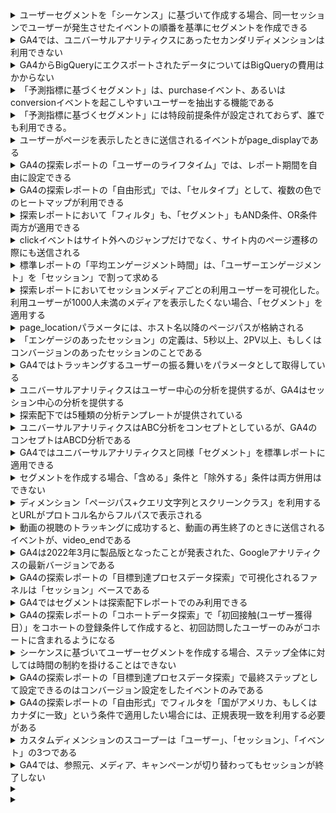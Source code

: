 <details>
<summary>ユーザーセグメントを「シーケンス」に基づいて作成する場合、同一セッションでユーザーが発生させたイベントの順番を基準にセグメントを作成できる</summary>

A. 正しい
</details>
<details>
<summary>GA4では、ユニバーサルアナリティクスにあったセカンダリディメンションは利用できない</summary>

A. 利用できる
</details>
<details>
<summary>GA4からBigQueryにエクスポートされたデータについてはBigQueryの費用はかからない</summary>

A. 費用がかかる
</details>
<details>
<summary>「予測指標に基づくセグメント」は、purchaseイベント、あるいはconversionイベントを起こしやすいユーザーを抽出する機能である</summary>

A. 誤り
</details>
<details>
<summary>「予測指標に基づくセグメント」には特段前提条件が設定されておらず、誰でも利用できる。</summary>

A. 誤り
</details>
<details>
<summary>ユーザーがページを表示したときに送信されるイベントがpage_displayである</summary>

A. 誤り
</details>
<details>
<summary>GA4の探索レポートの「ユーザーのライフタイム」では、レポート期間を自由に設定できる</summary>

A. 正しい
</details>
<details>
<summary>GA4の探索レポートの「自由形式」では、「セルタイプ」として、複数の色でのヒートマップが利用できる
</summary>

A. 誤り
</details>
<details>
<summary>探索レポートにおいて「フィルタ」も、「セグメント」もAND条件、OR条件両方が適用できる</summary>

A. 誤り
</details>
<details>
<summary>clickイベントはサイト外へのジャンプだけでなく、サイト内のページ遷移の際にも送信される</summary>

A. 誤り
</details>
<details>
<summary>標準レポートの「平均エンゲージメント時間」は、「ユーザーエンゲージメント」を「セッション」で割って求める</summary>

A. 誤り
</details>
<details>
<summary>探索レポートにおいてセッションメディアごとの利用ユーザーを可視化した。利用ユーザーが1000人未満のメディアを表示したくない場合、「セグメント」を適用する</summary>

A. 誤り
</details>
<details>
<summary>page_locationパラメータには、ホスト名以降のページパスが格納される</summary>

A. 誤り
</details>
<details>
<summary>「エンゲージのあったセッション」の定義は、5秒以上、2PV以上、もしくはコンバージョンのあったセッションのことである</summary>

A. 誤り
</details>
<details>
<summary>GA4ではトラッキングするユーザーの振る舞いをパラメータとして取得している</summary>

A. 誤り
</details>
<details>
<summary>ユニバーサルアナリティクスはユーザー中心の分析を提供するが、GA4はセッション中心の分析を提供する</summary>

A. 誤り
</details>
<details>
<summary>探索配下では5種類の分析テンプレートが提供されている</summary>

A. 誤り
</details>
<details>
<summary>ユニバーサルアナリティクスはABC分析をコンセプトとしているが、GA4のコンセプトはABCD分析である</summary>

A. 誤り
</details>
<details>
<summary>GA4ではユニバーサルアナリティクスと同様「セグメント」を標準レポートに適用できる</summary>

A. 誤り
</details>
<details>
<summary>セグメントを作成する場合、「含める」条件と「除外する」条件は両方併用はできない</summary>

A. 誤り
</details>
<details>
<summary>ディメンション「ページパス+クエリ文字列とスクリーンクラス」を利用するとURLがプロトコル名からフルパスで表示される</summary>

A. 誤り
</details>
<details>
<summary>動画の視聴のトラッキングに成功すると、動画の再生終了のときに送信されるイベントが、video_endである</summary>

A. 誤り
</details>
<details>
<summary>GA4は2022年3月に製品版となったことが発表された、Googleアナリティクスの最新バージョンである</summary>

A. 誤り
</details>
<details>
<summary>GA4の探索レポートの「目標到達プロセスデータ探索」で可視化されるファネルは「セッション」ベースである</summary>

A. 誤り
</details>
<details>
<summary>GA4ではセグメントは探索配下レポートでのみ利用できる</summary>

A. 正しい
</details>
<details>
<summary>GA4の探索レポートの「コホートデータ探索」で「初回接触(ユーザー獲得日）」をコホートの登録条件して作成すると、初回訪問したユーザーのみがコホートに含まれるようになる</summary>

A. 正しい
</details>
<details>
<summary>シーケンスに基づいてユーザーセグメントを作成する場合、ステップ全体に対しては時間の制約を掛けることはできない</summary>

A. 誤り
</details>
<details>
<summary>GA4の探索レポートの「目標到達プロセスデータ探索」で最終ステップとして設定できるのはコンバージョン設定をしたイベントのみである</summary>

A. 誤り
</details>
<details>
<summary>GA4の探索レポートの「自由形式」でフィルタを「国がアメリカ、もしくはカナダに一致」という条件で適用したい場合には、正規表現一致を利用する必要がある</summary>

A. 正しい
</details>
<details>
<summary>カスタムディメンションのスコープーは「ユーザー」、「セッション」、「イベント」の3つである</summary>

A. 誤り
</details>
<details>
<summary>GA4では、参照元、メディア、キャンペーンが切り替わってもセッションが終了しない</summary>

A. 正しい
</details>
<details>
<summary></summary>

</details>
<details>
<summary></summary>

</details>
